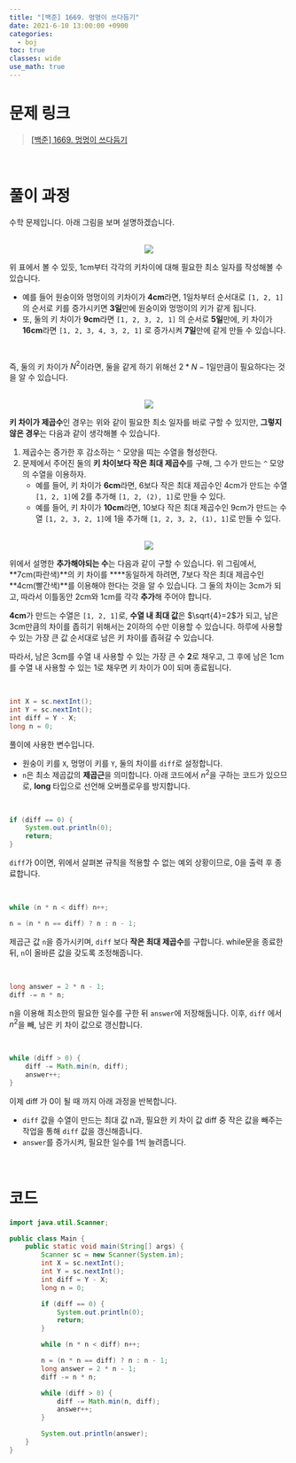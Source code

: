 ```yaml
---
title: "[백준] 1669. 멍멍이 쓰다듬기"
date: 2021-6-10 13:00:00 +0900
categories:
  - boj
toc: true
classes: wide
use_math: true
---
```


# 문제 링크

> [[백준] 1669. 멍멍이 쓰다듬기](https://www.acmicpc.net/problem/1669)

<br>

# 풀이 과정

수학 문제입니다. 아래 그림을 보며 설명하겠습니다.

<br>

<center><img src="http://dl.dropbox.com/s/r7ib98rsj5b6j02/%EB%B0%B1%EC%A4%80-1669_%EB%A9%8D%EB%A9%8D%EC%9D%B4%20%EC%93%B0%EB%8B%A4%EB%93%AC%EA%B8%B0-1.png"></center>

위 표에서 볼 수 있듯, 1cm부터 각각의 키차이에 대해 필요한 최소 일자를 작성해볼 수 있습니다.

- 예를 들어 원숭이와 멍멍이의 키차이가 **4cm**라면, 1일차부터 순서대로 `[1, 2, 1]` 의 순서로 키를 증가시키면 **3일**만에 원숭이와 멍멍이의 키가 같게 됩니다.
- 또, 둘의 키 차이가 **9cm**라면 `[1, 2, 3, 2, 1]` 의 순서로 **5일**만에, 키 차이가 **16cm**라면 `[1, 2, 3, 4, 3, 2, 1]` 로 증가시켜 **7일**만에 같게 만들 수 있습니다.

<br>

즉, 둘의 키 차이가 $N^2$이라면, 둘을 같게 하기 위해선 $2*N-1$일만큼이 필요하다는 것을 알 수 있습니다.

<br>

<center><img src="http://dl.dropbox.com/s/md9yzvmitqkfgsg/%EB%B0%B1%EC%A4%80-1669_%EB%A9%8D%EB%A9%8D%EC%9D%B4%20%EC%93%B0%EB%8B%A4%EB%93%AC%EA%B8%B0-2.png"></center>

**키 차이가 제곱수**인 경우는 위와 같이 필요한 최소 일자를 바로 구할 수 있지만, **그렇지 않은 경우**는 다음과 같이 생각해볼 수 있습니다.

1. 제곱수는 증가한 후 감소하는 `^` 모양을 띠는 수열을 형성한다.
2. 문제에서 주어진 둘의 **키 차이보다 작은 최대 제곱수**를 구해, 그 수가 만드는 `^` 모양의 수열을 이용하자.
    - 예를 들어, 키 차이가 **6cm**라면, 6보다 작은 최대 제곱수인 4cm가 만드는 수열 `[1, 2, 1]`에 2를 추가해 `[1, 2, (2), 1]`로 만들 수 있다.
    - 예를 들어, 키 차이가 **10cm**라면, 10보다 작은 최대 제곱수인 9cm가 만드는 수열 `[1, 2, 3, 2, 1]`에 1을 추가해 `[1, 2, 3, 2, (1), 1]`로 만들 수 있다.

<br>

<center><img src="http://dl.dropbox.com/s/7u9ru9jgcyxz36t/%EB%B0%B1%EC%A4%80-1669_%EB%A9%8D%EB%A9%8D%EC%9D%B4%20%EC%93%B0%EB%8B%A4%EB%93%AC%EA%B8%B0-3.png"></center>

위에서 설명한 **추가해야되는 수**는 다음과 같이 구할 수 있습니다. 위 그림에서, **7cm(파란색)**의 키 차이를 ****동일하게 하려면, 7보다 작은 최대 제곱수인 **4cm(빨간색)**를 이용해야 한다는 것을 알 수 있습니다. 그 둘의 차이는 3cm가 되고, 따라서 이틀동안 2cm와 1cm를 각각 **추가**해 주어야 합니다.

**4cm**가 만드는 수열은 `[1, 2, 1]`로, **수열 내 최대 값**은 $\sqrt{4}=2$가 되고, 남은 3cm만큼의 차이를 좁히기 위해서는 2이하의 수만 이용할 수 있습니다. 하루에 사용할 수 있는 가장 큰 값 순서대로 남은 키 차이를 좁혀갈 수 있습니다.

따라서, 남은 3cm를 수열 내 사용할 수 있는 가장 큰 수 **2**로 채우고, 그 후에 남은 1cm를 수열 내 사용할 수 있는 1로 채우면 키 차이가 0이 되며 종료됩니다.

<br>

```java
int X = sc.nextInt();
int Y = sc.nextInt();
int diff = Y - X;
long n = 0;
```

풀이에 사용한 변수입니다.

- 원숭이 키를 `X`, 멍멍이 키를 `Y`, 둘의 차이를 `diff`로 설정합니다.
- `n`은 최소 제곱값의 **제곱근**을 의미합니다. 아래 코드에서 $n^2$을 구하는 코드가 있으므로, **long** 타입으로 선언해 오버플로우를 방지합니다.

<br>

```java
if (diff == 0) {
    System.out.println(0);
    return;
}
```

`diff`가 0이면, 위에서 살펴본 규칙을 적용할 수 없는 예외 상황이므로, 0을 출력 후 종료합니다.

<br>

```java
while (n * n < diff) n++;

n = (n * n == diff) ? n : n - 1;
```

제곱근 값 `n`을 증가시키며, `diff` 보다 **작은 최대 제곱수**를 구합니다. while문을 종료한 뒤, `n`이 올바른 값을 갖도록 조정해줍니다.

<br>

```java
long answer = 2 * n - 1;
diff -= n * n;
```

n을 이용해 최소한의 필요한 일수를 구한 뒤 `answer`에 저장해둡니다. 이후, `diff` 에서 $n^2$을 빼, 남은 키 차이 값으로 갱신합니다.

<br>

```java
while (diff > 0) {
    diff -= Math.min(n, diff);
    answer++;
}
```

이제 diff 가 0이 될 때 까지 아래 과정을 반복합니다.

- `diff` 값을 수열이 만드는 최대 값 n과, 필요한 키 차이 값 diff 중 작은 값을 빼주는 작업을 통해 `diff` 값을 갱신해줍니다.
- `answer`를 증가시켜, 필요한 일수를 1씩 늘려줍니다.

<br>

# 코드

```java
import java.util.Scanner;

public class Main {
    public static void main(String[] args) {
        Scanner sc = new Scanner(System.in);
        int X = sc.nextInt();
        int Y = sc.nextInt();
        int diff = Y - X;
        long n = 0;

        if (diff == 0) {
            System.out.println(0);
            return;
        }

        while (n * n < diff) n++;

        n = (n * n == diff) ? n : n - 1;
        long answer = 2 * n - 1;
        diff -= n * n;

        while (diff > 0) {
            diff -= Math.min(n, diff);
            answer++;
        }

        System.out.println(answer);
    }
}
```